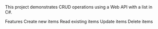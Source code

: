 
This project demonstrates CRUD operations using a Web API with a list in C#.

Features
Create new items
Read existing items
Update items
Delete items
